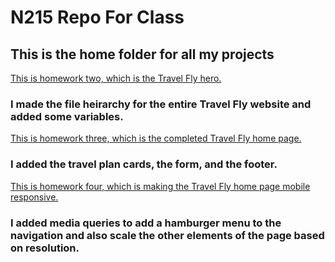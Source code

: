 # N215 Repo For Class

## This is the home folder for all my projects

[This is homework two, which is the Travel Fly hero.](https://rydeal.github.io/215-repo/homework/homeworkTwo/travelfly-hero/index.html)

### I made the file heirarchy for the entire Travel Fly website and added some variables.

[This is homework three, which is the completed Travel Fly home page.](https://rydeal.github.io/215-repo/homework/homeworkThree/index.html)

### I added the travel plan cards, the form, and the footer.

[This is homework four, which is making the Travel Fly home page mobile responsive.](https://rydeal.github.io/215-repo/homework/homeworkFour/index.html)

### I added media queries to add a hamburger menu to the navigation and also scale the other elements of the page based on resolution.